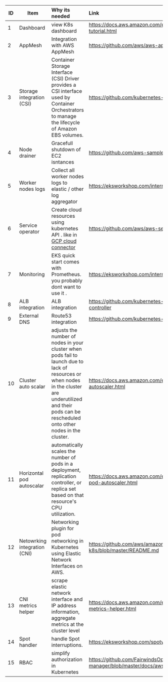 | ID | Item        | Why its needed           | Link   | Remarks 
| ---| ------------- | :-------------| :-----| :-----|
|1| Dashboard       | view K8s dashboard  | https://docs.aws.amazon.com/eks/latest/userguide/dashboard-tutorial.html |
|2| AppMesh    | Integration with AWS AppMesh     |  https://github.com/aws/aws-app-mesh-controller-for-k8s |
|3| Storage integration (CSI)  |  Container Storage Interface (CSI) Driver provides a CSI interface used by Container Orchestrators to manage the lifecycle of Amazon EBS volumes.    | https://github.com/kubernetes-sigs/aws-ebs-csi-driver    |
|4| Node drainer |  Gracefull shutdown of EC2 isntances      |  https://github.com/aws-samples/amazon-k8s-node-drainer   |
|5| Worker nodes logs  |  Collect all worker nodes logs to elastic / other log aggregator     |  https://eksworkshop.com/intermediate/230_logging/deploy/   |
|6| Service operator  |  Create cloud resources using kubernetes API . like in [GCP cloud connector](https://cloud.google.com/config-connector/docs/overview)      |   https://github.com/aws/aws-service-operator-k8s  |
|7| Monitoring | EKS quick start comes with Prometheus.   you probably dont want to use it .      |   https://eksworkshop.com/intermediate/240_monitoring/  |
|8| ALB integration  |  ALB integration    |   https://github.com/kubernetes-sigs/aws-alb-ingress-controller    |
|9| External DNS  | Route53 integration       |  https://github.com/kubernetes-sigs/external-dns   |
|10| Cluster auto scalar| adjusts the number of nodes in your cluster when pods fail to launch due to lack of resources or when nodes in the cluster are underutilized and their pods can be rescheduled onto other nodes in the cluster.| https://docs.aws.amazon.com/eks/latest/userguide/cluster-autoscaler.html
|11| Horizontal pod autoscalar |automatically scales the number of pods in a deployment, replication controller, or replica set based on that resource's CPU utilization. | https://docs.aws.amazon.com/eks/latest/userguide/horizontal-pod-autoscaler.html
|12| Netowrking integration (CNI) |  Networking plugin for pod networking in Kubernetes using Elastic Network Interfaces on AWS.     |   https://github.com/aws/amazon-vpc-cni-k8s/blob/master/README.md  |
|13| CNI metrics helper  |  scrape elastic network interface and IP address information, aggregate metrics at the cluster level     |   https://docs.aws.amazon.com/eks/latest/userguide/cni-metrics-helper.html  |
|14| Spot handler | handle Spot interruptions. |https://eksworkshop.com/spotworkers/deployhandler/
|15| RBAC | simplify authorization in Kubernetes |https://github.com/FairwindsOps/rbac-manager/blob/master/docs/aws.md






  



